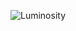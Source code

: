 ![Luminosity](https://github.com/yuankong666/Ultimate-RAT-Collection/assets/128066597/ef984ab6-dfd3-4b49-a5ec-3358c9ff1cc1)
